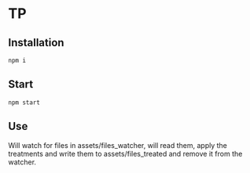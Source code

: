 # TP
## Installation

```npm i```

## Start

```npm start```

## Use

Will watch for files in assets/files_watcher, will read them, apply the treatments and write them to assets/files_treated and remove it from the watcher.
